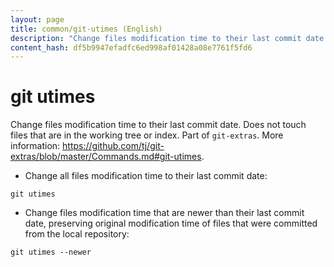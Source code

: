 ```yaml
---
layout: page
title: common/git-utimes (English)
description: "Change files modification time to their last commit date. Does not touch files that are in the working tree or index."
content_hash: df5b9947efadfc6ed998af01428a08e7761f5fd6
---
```

# git utimes

Change files modification time to their last commit date. Does not touch files that are in the working tree or index.
Part of `git-extras`.
More information: <https://github.com/tj/git-extras/blob/master/Commands.md#git-utimes>.

- Change all files modification time to their last commit date:

`git utimes`

- Change files modification time that are newer than their last commit date, preserving original modification time of files that were committed from the local repository:

`git utimes --newer`

